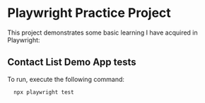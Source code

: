 # Playwright Practice Project

This project demonstrates some basic learning I have acquired in Playwright:

## Contact List Demo App tests

To run, execute the following command:

```bash
  npx playwright test
```
